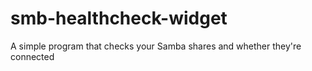 # smb-healthcheck-widget

A simple program that checks your Samba shares and whether they're connected